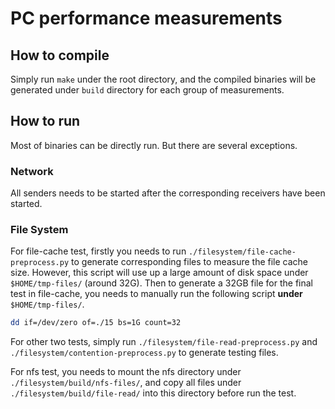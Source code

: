 # PC performance measurements

## How to compile

Simply run `make` under the root directory, and the compiled binaries will be
generated under `build` directory for each group of measurements.

## How to run

Most of binaries can be directly run. But there are several exceptions.

### Network

All senders needs to be started after the corresponding receivers have been
started.

### File System

For file-cache test, firstly you needs to run `./filesystem/file-cache-preprocess.py` to
generate corresponding files to measure the file cache size. However, this
script will use up a large amount of disk space under `$HOME/tmp-files/` (around
32G). Then to generate a 32GB file for the final test in file-cache, you needs
to manually run the following script **under** `$HOME/tmp-files/`.

```bash
dd if=/dev/zero of=./15 bs=1G count=32
```

For other two tests, simply run `./filesystem/file-read-preprocess.py` and
`./filesystem/contention-preprocess.py` to generate testing files.

For nfs test, you needs to mount the nfs directory under `./filesystem/build/nfs-files/`, and copy all files under `./filesystem/build/file-read/` into this directory before run the test.
